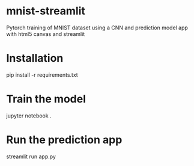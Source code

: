 # mnist-streamlit
Pytorch training of MNIST dataset using a CNN and prediction model app with html5 canvas and streamlit

# Installation
pip install -r requirements.txt

# Train the model
jupyter notebook .

# Run the prediction app
streamlit run app.py

